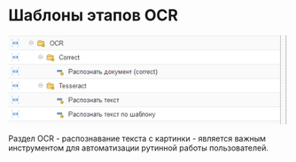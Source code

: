 # Шаблоны этапов OCR

![](<../../.gitbook/assets/OCR - общее.png>)

Раздел OCR - распознавание текста с картинки - является важным инструментом для автоматизации рутинной работы пользователей.&#x20;
